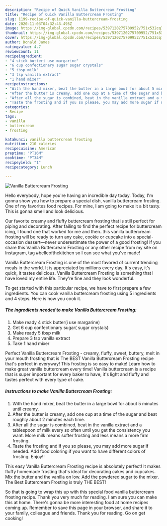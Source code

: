 ```yaml
---
description: "Recipe of Quick Vanilla Buttercream Frosting"
title: "Recipe of Quick Vanilla Buttercream Frosting"
slug: 1199-recipe-of-quick-vanilla-buttercream-frosting
date: 2020-11-03T04:32:43.495Z
image: https://img-global.cpcdn.com/recipes/5397120275709952/751x532cq70/vanilla-buttercream-frosting-recipe-main-photo.jpg
thumbnail: https://img-global.cpcdn.com/recipes/5397120275709952/751x532cq70/vanilla-buttercream-frosting-recipe-main-photo.jpg
cover: https://img-global.cpcdn.com/recipes/5397120275709952/751x532cq70/vanilla-buttercream-frosting-recipe-main-photo.jpg
author: Donald James
ratingvalue: 4.7
reviewcount: 11
recipeingredient:
- "4 stick butteri use margarine"
- "6 cup confectionary sugar sugar crystals"
- "5 tbsp milk"
- "3 tsp vanilla extract"
- "1 hand mixer"
recipeinstructions:
- "With the hand mixer, beat the butter in a large bowl for about 5 minutes until creamy."
- "After the butter is creamy, add one cup at a time of the sugar and beat roughly about 2 minutes each time."
- "After all the sugar is combined, beat in the vanilla extract and a tablespoon of milk every so often until you get the consistency you want. More milk means softer frosting and less means a more firm frosting."
- "Taste the frosting and if you so please, you may add more sugar if needed. Add food coloring if you want to have different colors of frosting.  Enjoy!!"
categories:
- Recipe
tags:
- vanilla
- buttercream
- frosting

katakunci: vanilla buttercream frosting 
nutrition: 210 calories
recipecuisine: American
preptime: "PT16M"
cooktime: "PT34M"
recipeyield: "1"
recipecategory: Lunch

---
```



![Vanilla Buttercream Frosting](https://img-global.cpcdn.com/recipes/5397120275709952/751x532cq70/vanilla-buttercream-frosting-recipe-main-photo.jpg)

Hello everybody, hope you're having an incredible day today. Today, I'm gonna show you how to prepare a special dish, vanilla buttercream frosting. One of my favorites food recipes. For mine, I am going to make it a bit tasty. This is gonna smell and look delicious.

Our favorite creamy and fluffy buttercream frosting that is still perfect for piping and decorating. After failing to find the perfect recipe for buttercream icing, I found one that worked for me and then..this vanilla buttercream frosting will be ready to turn any cake, cookie or cupcake into a special-occasion dessert—never underestimate the power of a good frosting! If you share this Vanilla Buttercream Frosting or any other recipe from my site on Instagram, tag #belleofthekitchen so I can see what you&#39;ve made!

Vanilla Buttercream Frosting is one of the most favored of current trending meals in the world. It is appreciated by millions every day. It's easy, it's quick, it tastes delicious. Vanilla Buttercream Frosting is something that I have loved my entire life. They're fine and they look wonderful.


To get started with this particular recipe, we have to first prepare a few ingredients. You can cook vanilla buttercream frosting using 5 ingredients and 4 steps. Here is how you cook it.

<!--inarticleads1-->

##### The ingredients needed to make Vanilla Buttercream Frosting:

1. Make ready 4 stick butter(i use margarine)
1. Get 6 cup confectionary sugar( sugar crystals)
1. Make ready 5 tbsp milk
1. Prepare 3 tsp vanilla extract
1. Take 1 hand mixer


Perfect Vanilla Buttercream Frosting - creamy, fluffy, sweet, buttery, melt in your mouth frosting that is The BEST Vanilla Buttercream Frosting recipe that&#39;s perfect in everyway! This frosting is so easy to make! Learn how to make great vanilla buttercream every time! Vanilla buttercream is a recipe that is super important for every baker to have, it&#39;s light and fluffy and tastes perfect with every type of cake. 

<!--inarticleads2-->

##### Instructions to make Vanilla Buttercream Frosting:

1. With the hand mixer, beat the butter in a large bowl for about 5 minutes until creamy.
1. After the butter is creamy, add one cup at a time of the sugar and beat roughly about 2 minutes each time.
1. After all the sugar is combined, beat in the vanilla extract and a tablespoon of milk every so often until you get the consistency you want. More milk means softer frosting and less means a more firm frosting.
1. Taste the frosting and if you so please, you may add more sugar if needed. Add food coloring if you want to have different colors of frosting.  Enjoy!!


This easy Vanilla Buttercream Frosting recipe is absolutely perfect! It makes fluffy homemade frosting that&#39;s ideal for decorating cakes and cupcakes. Mix the butter and the vanilla on low. Add the powdered sugar to the mixer. The Best Buttercream Frosting is truly THE BEST! 

So that is going to wrap this up with this special food vanilla buttercream frosting recipe. Thank you very much for reading. I am sure you can make this at home. There's gonna be more interesting food at home recipes coming up. Remember to save this page in your browser, and share it to your family, colleague and friends. Thank you for reading. Go on get cooking!
